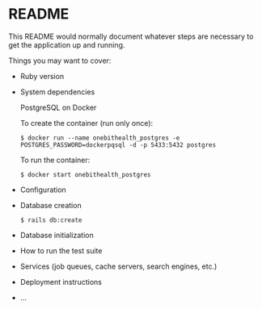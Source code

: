 # README

This README would normally document whatever steps are necessary to get the
application up and running.

Things you may want to cover:

* Ruby version

* System dependencies

  PostgreSQL on Docker  

  To create the container (run only once):  
  
    `$ docker run --name onebithealth_postgres -e POSTGRES_PASSWORD=dockerpqsql -d -p 5433:5432 postgres`

  To run the container:  
  
    `$ docker start onebithealth_postgres`

* Configuration

* Database creation  

    `$ rails db:create`

* Database initialization

* How to run the test suite

* Services (job queues, cache servers, search engines, etc.)

* Deployment instructions

* ...
